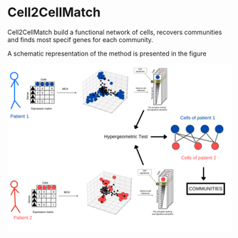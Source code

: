 # Cell2CellMatch

Cell2CellMatch build a functional network of cells, recovers communities and finds most specif genes for each community. 

A schematic representation of the method is presented in the figure 

![alt text](https://github.com/POde97/Cell2CellMatch/blob/main/C2C_schematic%20overview.png?raw=true)
